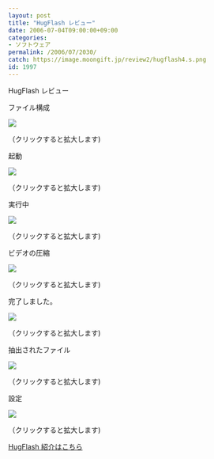 ```yaml
---
layout: post
title: "HugFlash レビュー"
date: 2006-07-04T09:00:00+09:00
categories:
- ソフトウェア
permalink: /2006/07/2030/
catch: https://image.moongift.jp/review2/hugflash4.s.png
id: 1997
---
```

HugFlash レビュー  
<!--more-->

ファイル構成

  

[![](https://image.moongift.jp/review2/hugflash1.s.png)](https://image.moongift.jp/review2/hugflash1.png)  
  
（クリックすると拡大します)

  

起動

  

[![](https://image.moongift.jp/review2/hugflash2.s.png)](https://image.moongift.jp/review2/hugflash2.png)  
  
（クリックすると拡大します)

  

実行中

  

[![](https://image.moongift.jp/review2/hugflash3.s.png)](https://image.moongift.jp/review2/hugflash3.png)  
  
（クリックすると拡大します)

  

ビデオの圧縮

  

[![](https://image.moongift.jp/review2/hugflash4.s.png)](https://image.moongift.jp/review2/hugflash4.png)  
  
（クリックすると拡大します)

  

完了しました。

  

[![](https://image.moongift.jp/review2/hugflash5.s.png)](https://image.moongift.jp/review2/hugflash5.png)  
  
（クリックすると拡大します)

  

抽出されたファイル

  

[![](https://image.moongift.jp/review2/hugflash6.s.png)](https://image.moongift.jp/review2/hugflash6.png)  
  
（クリックすると拡大します)

  

設定

  

[![](https://image.moongift.jp/review2/hugflash7.s.png)](https://image.moongift.jp/review2/hugflash7.png)  
  
（クリックすると拡大します)

  

[HugFlash 紹介はこちら](http://fw.moongift.jp/intro/i-2027.html)

